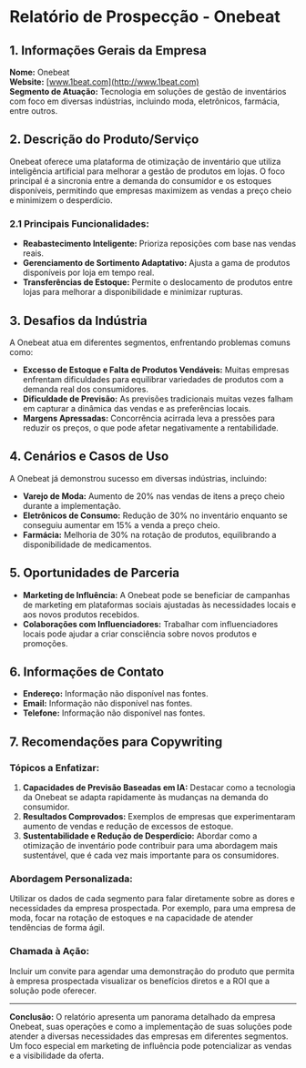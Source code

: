 # Relatório de Prospecção - Onebeat

## 1. Informações Gerais da Empresa
**Nome:** Onebeat  
**Website:** [www.1beat.com](http://www.1beat.com)  
**Segmento de Atuação:** Tecnologia em soluções de gestão de inventários com foco em diversas indústrias, incluindo moda, eletrônicos, farmácia, entre outros.

## 2. Descrição do Produto/Serviço
Onebeat oferece uma plataforma de otimização de inventário que utiliza inteligência artificial para melhorar a gestão de produtos em lojas. O foco principal é a sincronia entre a demanda do consumidor e os estoques disponíveis, permitindo que empresas maximizem as vendas a preço cheio e minimizem o desperdício.

### 2.1 Principais Funcionalidades:
- **Reabastecimento Inteligente:** Prioriza reposições com base nas vendas reais.
- **Gerenciamento de Sortimento Adaptativo:** Ajusta a gama de produtos disponíveis por loja em tempo real.
- **Transferências de Estoque:** Permite o deslocamento de produtos entre lojas para melhorar a disponibilidade e minimizar rupturas.

## 3. Desafios da Indústria
A Onebeat atua em diferentes segmentos, enfrentando problemas comuns como:
- **Excesso de Estoque e Falta de Produtos Vendáveis:** Muitas empresas enfrentam dificuldades para equilibrar variedades de produtos com a demanda real dos consumidores.
- **Dificuldade de Previsão:** As previsões tradicionais muitas vezes falham em capturar a dinâmica das vendas e as preferências locais.
- **Margens Apressadas:** Concorrência acirrada leva a pressões para reduzir os preços, o que pode afetar negativamente a rentabilidade.

## 4. Cenários e Casos de Uso
A Onebeat já demonstrou sucesso em diversas indústrias, incluindo:
- **Varejo de Moda:** Aumento de 20% nas vendas de itens a preço cheio durante a implementação.
- **Eletrônicos de Consumo:** Redução de 30% no inventário enquanto se conseguiu aumentar em 15% a venda a preço cheio.
- **Farmácia:** Melhoria de 30% na rotação de produtos, equilibrando a disponibilidade de medicamentos.

## 5. Oportunidades de Parceria
- **Marketing de Influência:** A Onebeat pode se beneficiar de campanhas de marketing em plataformas sociais ajustadas às necessidades locais e aos novos produtos recebidos.
- **Colaborações com Influenciadores:** Trabalhar com influenciadores locais pode ajudar a criar consciência sobre novos produtos e promoções.

## 6. Informações de Contato
- **Endereço:** Informação não disponível nas fontes.
- **Email:** Informação não disponível nas fontes.
- **Telefone:** Informação não disponível nas fontes.

## 7. Recomendações para Copywriting
### Tópicos a Enfatizar:
1. **Capacidades de Previsão Baseadas em IA:** Destacar como a tecnologia da Onebeat se adapta rapidamente às mudanças na demanda do consumidor.
2. **Resultados Comprovados:** Exemplos de empresas que experimentaram aumento de vendas e redução de excessos de estoque.
3. **Sustentabilidade e Redução de Desperdício:** Abordar como a otimização de inventário pode contribuir para uma abordagem mais sustentável, que é cada vez mais importante para os consumidores.

### Abordagem Personalizada:
Utilizar os dados de cada segmento para falar diretamente sobre as dores e necessidades da empresa prospectada. Por exemplo, para uma empresa de moda, focar na rotação de estoques e na capacidade de atender tendências de forma ágil.

### Chamada à Ação:
Incluir um convite para agendar uma demonstração do produto que permita à empresa prospectada visualizar os benefícios diretos e a ROI que a solução pode oferecer. 

---

**Conclusão:** O relatório apresenta um panorama detalhado da empresa Onebeat, suas operações e como a implementação de suas soluções pode atender a diversas necessidades das empresas em diferentes segmentos. Um foco especial em marketing de influência pode potencializar as vendas e a visibilidade da oferta.